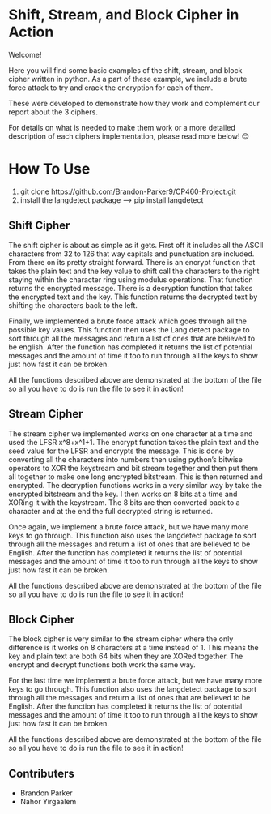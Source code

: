 # Shift, Stream, and Block Cipher in Action
Welcome! 

Here you will find some basic examples of the shift, stream, and block cipher written in python. As a part of these example, we include a brute force attack to try and crack the encryption for each of them. 

These were developed to demonstrate how they work and complement our report about the 3 ciphers. 

For details on what is needed to make them work or a more detailed description of each ciphers implementation, please read more below! 😊

# How To Use
1. git clone https://github.com/Brandon-Parker9/CP460-Project.git
2. install the langdetect package --> pip install langdetect

## Shift Cipher

The shift cipher is about as simple as it gets. First off it includes all the ASCII characters from 32 to 126 that way capitals and punctuation are included. From there on its pretty straight forward. There is an encrypt function that takes the plain text and the key value to shift call the characters to the right staying within the character ring using modulus operations. That function returns the encrypted message. There is a decryption function that takes the encrypted text and the key. This function returns the decrypted text by shifting the characters back to the left. 

Finally, we implemented a brute force attack which goes through all the possible key values. This function then uses the Lang detect package to sort through all the messages and return a list of ones that are believed to be english. After the function has completed it returns the list of potential messages and the amount of time it too to run through all the keys to show just how fast it can be broken. 

All the functions described above are demonstrated at the bottom of the file so all you have to do is run the file to see it in action!

## Stream Cipher

The stream cipher we implemented works on one character at a time and used the LFSR x^8+x^1+1. The encrypt function takes the plain text and the seed value for the LFSR and encrypts the message. This is done by converting all the characters into numbers then using python’s bitwise operators to XOR the keystream and bit stream together and then put them all together to make one long encrypted bitstream. This is then returned and encrypted. The decryption functions works in a very similar way by take the encrypted bitstream and the key. I then works on 8 bits at a time and XORing it with the keystream. The 8 bits are then converted back to a character and at the end the full decrypted string is returned. 

Once again, we implement a brute force attack, but we have many more keys to go through. This function also uses the langdetect package to sort through all the messages and return a list of ones that are believed to be English. After the function has completed it returns the list of potential messages and the amount of time it too to run through all the keys to show just how fast it can be broken.

All the functions described above are demonstrated at the bottom of the file so all you have to do is run the file to see it in action!

## Block Cipher

The block cipher is very similar to the stream cipher where the only difference is it works on 8 characters at a time instead of 1. This means the key and plain text are both 64 bits when they are XORed together. The encrypt and decrypt functions both work the same way.

For the last time we implement a brute force attack, but we have many more keys to go through. This function also uses the langdetect package to sort through all the messages and return a list of ones that are believed to be English. After the function has completed it returns the list of potential messages and the amount of time it too to run through all the keys to show just how fast it can be broken.

All the functions described above are demonstrated at the bottom of the file so all you have to do is run the file to see it in action!

## Contributers

- Brandon Parker 
- Nahor Yirgaalem